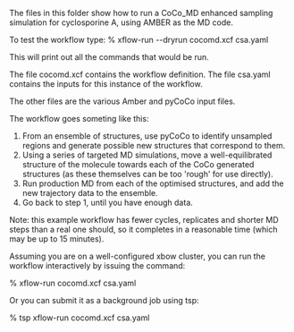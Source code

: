 The files in this folder show how to run a CoCo_MD enhanced sampling simulation
for cyclosporine A, using AMBER as the MD code.

To test the workflow type:
% xflow-run --dryrun cocomd.xcf csa.yaml

This will print out all the commands that would be run.

The file cocomd.xcf contains the workflow definition.
The file csa.yaml contains the inputs for this instance of the workflow.

The other files are the various Amber and pyCoCo input files.

The workflow goes someting like this:

1. From an ensemble of structures, use pyCoCo to identify unsampled regions
   and generate possible new structures that correspond to them.
2. Using a series of targeted MD simulations, move a well-equilibrated
   structure of the molecule towards each of the CoCo generated structures (as
   these themselves can be too 'rough' for use directly).
3. Run production MD from each of the optimised structures, and add the new
   trajectory data to the ensemble.
4. Go back to step 1, until you have enough data.

Note: this example workflow has fewer cycles, replicates and shorter MD steps 
than a real one should, so it completes in a reasonable time (which may be up 
to 15 minutes).

Assuming you are on a well-configured xbow cluster, you can run the
workflow interactively by issuing the command:

% xflow-run cocomd.xcf csa.yaml

Or you can submit it as a background job using tsp:

% tsp xflow-run cocomd.xcf csa.yaml

